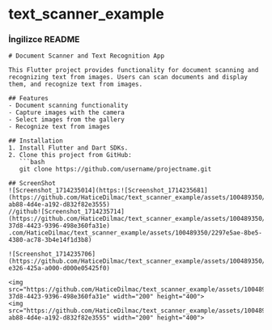 # text_scanner_example


### İngilizce README

```
# Document Scanner and Text Recognition App

This Flutter project provides functionality for document scanning and recognizing text from images. Users can scan documents and display them, and recognize text from images.

## Features
- Document scanning functionality
- Capture images with the camera
- Select images from the gallery
- Recognize text from images

## Installation
1. Install Flutter and Dart SDKs.
2. Clone this project from GitHub:
   ```bash
   git clone https://github.com/username/projectname.git

## ScreenShot
![Screenshot_1714235014](https:![Screenshot_1714235681](https://github.com/HaticeDilmac/text_scanner_example/assets/100489350/2a81ce5b-ab88-4d4e-a192-d832f82e3555)
//github![Screenshot_1714235714](https://github.com/HaticeDilmac/text_scanner_example/assets/100489350/11304e07-37d8-4423-9396-498e360fa31e)
.com/HaticeDilmac/text_scanner_example/assets/100489350/2297e5ae-8be5-4380-ac78-3b4e14f1d3b8)

![Screenshot_1714235706](https://github.com/HaticeDilmac/text_scanner_example/assets/100489350/9212aeb1-e326-425a-a000-d000e05425f0)

<img src="https://github.com/HaticeDilmac/text_scanner_example/assets/100489350/11304e07-37d8-4423-9396-498e360fa31e" width="200" height="400"> 
<img src="https://github.com/HaticeDilmac/text_scanner_example/assets/100489350/2a81ce5b-ab88-4d4e-a192-d832f82e3555" width="200" height="400">  

```
